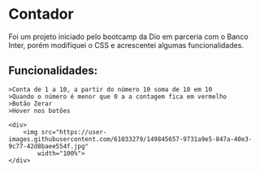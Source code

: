<h1>Contador</h1>

<p>Foi um projeto iniciado pelo bootcamp da Dio em parceria com o Banco Inter, porém modifiquei o CSS e acrescentei
    algumas funcionalidades.
</p>

<h2>Funcionalidades:</h2>

    
    >Conta de 1 a 10, a partir do número 10 soma de 10 em 10
    >Quando o número é menor que 0 a a contagem fica em vermelho
    >Botão Zerar
    >Hover nos botões

    <div>
        <img src="https://user-images.githubusercontent.com/61033279/149845657-9731a9e5-847a-40e3-9c77-42d8baee554f.jpg"
            width="100%">
    </div>
